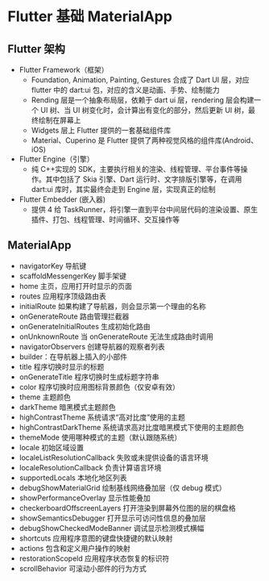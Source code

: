 # Flutter 基础 MaterialApp

## Flutter 架构

- Flutter Framework（框架）
  - Foundation, Animation, Painting, Gestures 合成了 Dart UI 层，对应 flutter 中的 dart:ui 包，对应的含义是动画、手势、绘制能力
  - Rending 层是一个抽象布局层，依赖于 dart ui 层，rendering 层会构建一个 UI 树、当 UI 树变化时，会计算出有变化的部分，然后更新 UI 树，最终绘制在屏幕上
  - Widgets 层上 Flutter 提供的一套基础组件库
  - Material、Cuperino 是 Flutter 提供了两种视觉风格的组件库(Android、iOS)
- Flutter Engine（引擎）
  - 纯 C++实现的 SDK，主要执行相关的渲染、线程管理、平台事件等操作。其中包括了 Skia 引擎、Dart 运行时、文字排版引擎等，在调用 dart:ui 库时，其实最终会走到 Engine 层，实现真正的绘制
- Flutter Embedder (嵌入器)
  - 提供 4 给 TaskRunner，将引擎一直到平台中间层代码的渲染设置、原生插件、打包、线程管理、时间循环、交互操作等

## MaterialApp

- navigatorKey 导航键
- scaffoldMessengerKey 脚手架键
- home 主页，应用打开时显示的页面
- routes 应用程序顶级路由表
- initialRoute 如果构建了导航器，则会显示第一个理由的名称
- onGenerateRoute 路由管理拦截器
- onGenerateInitialRoutes 生成初始化路由
- onUnknownRoute 当 onGenerateRoute 无法生成路由时调用
- navigatorObservers 创建导航器的观察者列表
- builder：在导航器上插入的小部件
- title 程序切换时显示的标题
- onGenerateTitle 程序切换时生成标题字符串
- color 程序切换时应用图标背景颜色（仅安卓有效）
- theme 主题颜色
- darkTheme 暗黑模式主题颜色
- highContrastTheme 系统请求“高对比度”使用的主题
- highContrastDarkTheme 系统请求高对比度暗黑模式下使用的主题颜色
- themeMode 使用哪种模式的主题（默认跟随系统）
- locale 初始区域设置
- localeListResolutionCallback 失败或未提供设备的语言环境
- localeResolutionCallback 负责计算语言环境
- supportedLocals 本地化地区列表
- debugShowMaterialGrid 绘制基线网络叠加层（仅 debug 模式）
- showPerformanceOverlay 显示性能叠加
- checkerboardOffscreenLayers 打开渲染到屏幕外位图的层的棋盘格
- showSemanticsDebugger 打开显示可访问性信息的叠加层
- debugShowCheckedModeBanner 调试显示检测模式横幅
- shortcuts 应用程序意图的键盘快捷键的默认映射
- actions 包含和定义用户操作的映射
- restorationScopeld 应用程序状态恢复的标识符
- scrollBehavior 可滚动小部件的行为方式
